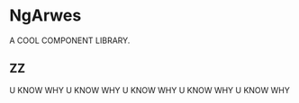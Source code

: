 # NgArwes

A COOL COMPONENT LIBRARY.

## ZZ

U KNOW WHY
U KNOW WHY
U KNOW WHY
U KNOW WHY
U KNOW WHY
